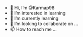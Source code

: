- 👋 Hi, I’m @Karmap98
- 👀 I’m interested in learning
- 🌱 I’m currently learning 
- 💞️ I’m looking to collaborate on ...
- 📫 How to reach me ...

<!---
Karmap98/Karmap98 is a ✨ special ✨ repository because its `README.md` (this file) appears on your GitHub profile.
You can click the Preview link to take a look at your changes.
--->
